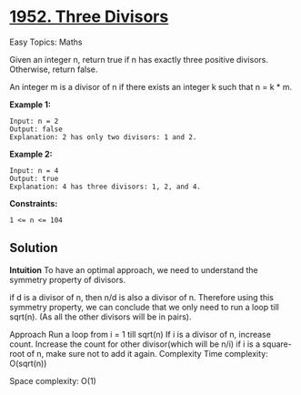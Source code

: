 # [1952. Three Divisors](https://leetcode.com/problems/three-divisors/description/)

Easy
Topics: Maths

Given an integer n, return true if n has exactly three positive divisors. Otherwise, return false.

An integer m is a divisor of n if there exists an integer k such that n = k \* m.

**Example 1:**

```
Input: n = 2
Output: false
Explanation: 2 has only two divisors: 1 and 2.
```

**Example 2:**

```
Input: n = 4
Output: true
Explanation: 4 has three divisors: 1, 2, and 4.
```

**Constraints:**

`1 <= n <= 104`

## Solution

**Intuition**
To have an optimal approach, we need to understand the symmetry property of divisors.

if d is a divisor of n, then n/d is also a divisor of n.
Therefore using this symmetry property, we can conclude that we only need to run a loop till sqrt(n). (As all the other divisors will be in pairs).

Approach
Run a loop from i = 1 till sqrt(n)
If i is a divisor of n, increase count.
Increase the count for other divisor(which will be n/i)
if i is a square-root of n, make sure not to add it again.
Complexity
Time complexity:
O(sqrt(n))

Space complexity:
O(1)
